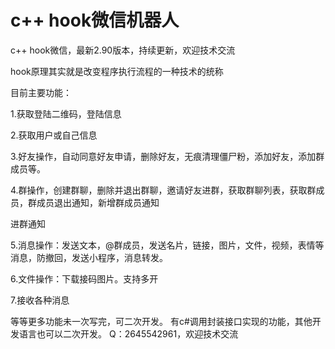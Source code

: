 # c++ hook微信机器人
c++ hook微信，最新2.90版本，持续更新，欢迎技术交流

hook原理其实就是改变程序执行流程的一种技术的统称

目前主要功能：

1.获取登陆二维码，登陆信息

2.获取用户或自己信息

3.好友操作，自动同意好友申请，删除好友，无痕清理僵尸粉，添加好友，添加群成员等。

4.群操作，创建群聊，删除并退出群聊，邀请好友进群，获取群聊列表，获取群成员，群成员退出通知，新增群成员通知

进群通知

5.消息操作：发送文本，@群成员，发送名片，链接，图片，文件，视频，表情等消息，防撤回，发送小程序，消息转发。

6.文件操作：下载接码图片。支持多开

7.接收各种消息

等等更多功能未一次写完，可二次开发。 有c#调用封装接口实现的功能，其他开发语言也可以二次开发。 Q：2645542961，欢迎技术交流
